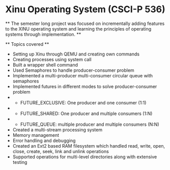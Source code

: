 # Xinu Operating System (CSCI-P 536)

** The semester long project was focused on incrementally adding features to the XINU operating system and learning the principles of operating systems through implementation. **

** Topics covered **
- Setting up Xinu through QEMU and creating own commands
- Creating processes using system call
- Built a wrapper shell command
- Used Semaphores to handle producer-consumer problem
- Implemented a multi-producer multi-consumer circular queue with semaphores
- Implemented futures in different modes to solve producer-consumer problem
- - FUTURE_EXCLUSIVE: One producer and one consumer (1:1)
- - FUTURE_SHARED: One producer and multiple consumers (1:N)
- - FUTURE_QUEUE: multiple producer and multiple consumers (N:N)
- Created a multi-stream processing system
- Memory management
- Error handling and debugging 
- Created an Ext2 based RAM filesystem which handled read, write, open, close, create, seek, link and unlink operations
- Supported operations for multi-level directories along with extensive testing
